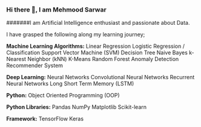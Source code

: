 ### Hi there 👋, I am Mehmood Sarwar
#######I am Artificial Intelligence enthusiast and passionate about Data.

I have grasped the following along my learning journey;

**Machine Learning Algorithms:**
Linear Regression
Logistic Regression / Classification
Support Vector Machine (SVM)
Decision Tree
Naive Bayes
k-Nearest Neighbor (kNN)
K-Means
Random Forest
Anomaly Detection
Recommender System

**Deep Learning:**
Neural Networks
Convolutional Neural Networks
Recurrent Neural Networks
Long Short Term Memory (LSTM)

**Python:**
Object Oriented Programming (OOP)

**Python Libraries:**
Pandas
NumPy
Matplotlib
Scikit-learn

**Framework:**
TensorFlow
Keras

